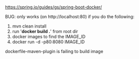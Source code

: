 https://spring.io/guides/gs/spring-boot-docker/

BUG:
only works (on http://localhost:80) if you do the following:
1. mvn clean install
2. run '__docker build .__' from root dir
3. docker images to find the IMAGE_ID
4. docker run -d -p80:8080 IMAGE_ID

dockerfile-maven-plugin is failing to build image